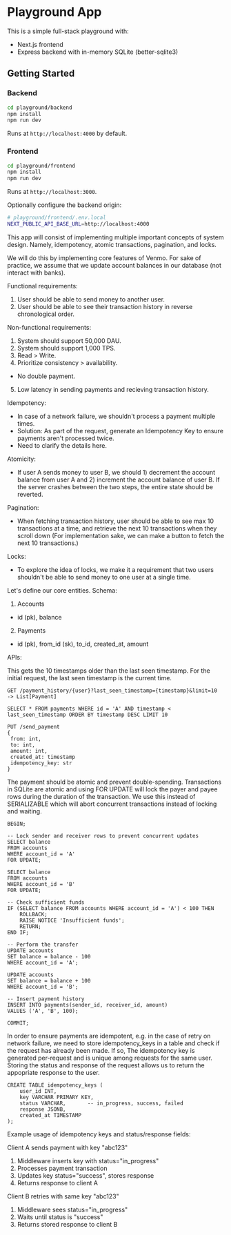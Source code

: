 # Playground App

This is a simple full-stack playground with:

- Next.js frontend
- Express backend with in-memory SQLite (better-sqlite3)

## Getting Started

### Backend

```bash
cd playground/backend
npm install
npm run dev
```

Runs at `http://localhost:4000` by default.

### Frontend

```bash
cd playground/frontend
npm install
npm run dev
```

Runs at `http://localhost:3000`.

Optionally configure the backend origin:

```bash
# playground/frontend/.env.local
NEXT_PUBLIC_API_BASE_URL=http://localhost:4000
```



This app will consist of implementing multiple important concepts of system design. 
Namely, idempotency, atomic transactions, pagination, and locks. 

We will do this by implementing core features of Venmo.
For sake of practice, we assume that we update account balances in our database (not interact with banks).

Functional requirements:
1. User should be able to send money to another user. 
2. User should be able to see their transaction history in reverse chronological order.

Non-functional requirements:
1. System should support 50,000 DAU.
2. System should support 1,000 TPS.
3. Read > Write. 
4. Prioritize consistency > availability. 
 - No double payment.
5. Low latency in sending payments and recieving transaction history. 

Idempotency:
 - In case of a network failure, we shouldn't process a payment multiple times.
 - Solution: As part of the request, generate an Idempotency Key to ensure payments aren't processed twice.
  - Need to clarify the details here.
 
Atomicity: 
 - If user A sends money to user B, we should 1) decrement the account balance from user A and 2) increment the account balance of user B. If the server crashes between the two steps, the entire state should be reverted.

Pagination:
 - When fetching transaction history, user should be able to see max 10 transactions at a time, and retrieve the next 10 transactions when they scroll down (For implementation sake, we can make a button to fetch the next 10 transactions.)

Locks:
 - To explore the idea of locks, we make it a requirement that two users shouldn't be able to send money to one user at a single time. 

Let's define our core entities.
Schema:
1. Accounts
 - id (pk), balance
2. Payments
 - id (pk), from_id (sk), to_id, created_at, amount

APIs:

This gets the 10 timestamps older than the last seen timestamp.
For the initial request, the last seen timestamp is the current time. 
```
GET /payment_history/{user}?last_seen_timestamp={timestamp}&limit=10
-> List[Payment]
```
```
SELECT * FROM payments WHERE id = 'A' AND timestamp < last_seen_timestamp ORDER BY timestamp DESC LIMIT 10
```

```
PUT /send_payment
{
 from: int,
 to: int,
 amount: int,
 created_at: timestamp
 idempotency_key: str
}
```
The payment should be atomic and prevent double-spending. 
Transactions in SQLite are atomic and using FOR UPDATE will lock the payer and payee rows during the duration of the transaction.
We use this instead of SERIALIZABLE which will abort concurrent transactions instead of locking and waiting.
```
BEGIN;

-- Lock sender and receiver rows to prevent concurrent updates
SELECT balance 
FROM accounts 
WHERE account_id = 'A' 
FOR UPDATE;

SELECT balance 
FROM accounts 
WHERE account_id = 'B' 
FOR UPDATE;

-- Check sufficient funds
IF (SELECT balance FROM accounts WHERE account_id = 'A') < 100 THEN
    ROLLBACK;
    RAISE NOTICE 'Insufficient funds';
    RETURN;
END IF;

-- Perform the transfer
UPDATE accounts
SET balance = balance - 100
WHERE account_id = 'A';

UPDATE accounts
SET balance = balance + 100
WHERE account_id = 'B';

-- Insert payment history
INSERT INTO payments(sender_id, receiver_id, amount)
VALUES ('A', 'B', 100);

COMMIT;
```

In order to ensure payments are idempotent, e.g. in the case of retry on network failure, we need to store idempotency_keys in a table and check if the request has already been made. If so, 
The idempotency key is generated per-request and is unique among requests for the same user.
Storing the status and response of the request allows us to return the appopriate response to the user.
```
CREATE TABLE idempotency_keys (
    user_id INT,
    key VARCHAR PRIMARY KEY,
    status VARCHAR,       -- in_progress, success, failed
    response JSONB,
    created_at TIMESTAMP
);
```

Example usage of idempotency keys and status/response fields:

Client A sends payment with key "abc123"
1. Middleware inserts key with status="in_progress"
2. Processes payment transaction
3. Updates key status="success", stores response
4. Returns response to client A

Client B retries with same key "abc123"
1. Middleware sees status="in_progress"
2. Waits until status is "success"
3. Returns stored response to client B

